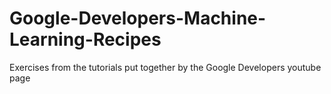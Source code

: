 # Google-Developers-Machine-Learning-Recipes
Exercises from the tutorials put together by the Google Developers youtube page
